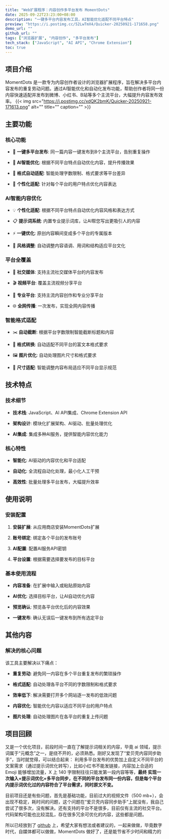 ```yaml
---
title: "Web扩展程序：内容创作多平台发布 MomentDots"
date: 2025-09-22T23:23:00+08:00
description: "一键多平台内容发布工具，AI智能优化适配不同平台特点"
preview: "https://i.postimg.cc/52LwTmX4/Quicker-20250921-171658.png"
demo_url: ""
github_url: ""
tags: ["浏览器扩展", "内容创作", "多平台发布"]
tech_stack: ["JavaScript", "AI API", "Chrome Extension"]
toc: true
---
```


## 项目介绍

  

MomentDots 是一款专为内容创作者设计的浏览器扩展程序，旨在解决多平台内容发布的重复劳动问题。通过AI智能优化和自动化发布功能，帮助创作者将同一份内容快速适配并发布到微博、小红书、B站等多个主流平台，大幅提升内容发布效率。
{{< img src="https://i.postimg.cc/xdQK2bmK/Quicker-20250921-171613.png" alt="" title="" caption="" >}}
  

## 主要功能

  

### 核心功能

  

- 🚀 **一键多平台发布**: 同一篇内容一键发布到8个主流平台，告别重复操作

  

- 🤖 **AI智能优化**: 根据不同平台特点自动优化内容，提升传播效果

  

- 📝 **格式自动适配**: 智能处理字数限制、格式要求等平台差异

  

- 🎯 **个性化适配**: 针对每个平台的用户特点优化内容表达

  

### AI智能内容优化

  

- 💡 **个性化适配**: 根据不同平台特点自动优化内容风格和表达方式

  

- 📋 **提示词系统**: 内置专业提示词库，让AI帮您写出更吸引人的内容

  

- ⚡ **一键优化**: 原创内容瞬间变成多个平台的专属版本

  

- 🎨 **风格调整**: 自动调整内容语调、用词和结构适应平台文化

  

### 平台全覆盖

  

- 📱 **社交媒体**: 支持主流社交媒体平台的内容发布

  

- 🎬 **视频平台**: 覆盖主流视频分享平台

  

- 💼 **专业平台**: 支持主流内容创作和专业分享平台

  

- 🌐 **全网传播**: 一次发布，实现全网内容传播

  

### 智能格式适配

  

- ✂️ **自动截断**: 根据平台字数限制智能截断标题和内容

  

- 🔄 **格式转换**: 自动适配不同平台的富文本格式要求

  

- 🖼️ **图片优化**: 自动处理图片尺寸和格式要求

  

- 📐 **尺寸适配**: 智能调整内容布局适应不同平台显示规范

  

## 技术特点

  

### 技术细节

  

- **技术栈**: JavaScript、AI API集成、Chrome Extension API

  

- **架构设计**: 模块化扩展架构、AI驱动、批量处理优化

  

- **AI集成**: 集成多种AI服务，提供智能内容优化能力

  

### 核心特性

  

- **智能化**: AI驱动的内容优化和平台适配

  

- **自动化**: 全流程自动化处理，最小化人工干预

  

- **高效性**: 批量处理多平台发布，大幅提升效率

  

## 使用说明

  

### 安装配置

  

1. **安装扩展**: 从应用商店安装MomentDots扩展

  

2. **账号绑定**: 绑定各个平台的发布账号

  

3. **AI配置**: 配置AI服务API密钥

  

4. **平台设置**: 根据需要选择要发布的目标平台

  

### 基本使用流程

  

- **内容准备**: 在扩展中输入或粘贴原始内容

  

- **AI优化**: 选择目标平台，让AI自动优化内容

  

- **预览确认**: 预览各平台优化后的内容效果

  

- **一键发布**: 确认无误后一键发布到所有选定平台

  

  

## 其他内容
  

### 解决的核心问题

  

该工具主要解决以下痛点：

  

- **重复劳动**: 避免同一内容在多个平台重复发布的繁琐操作

- **格式适配**: 自动处理各平台不同的字数限制和格式要求

- **效率低下**: 解决需要打开多个网站逐一发布的低效问题

- **内容优化**: 智能优化内容以适应不同平台的用户特点

- **图片处理**: 自动处理图片在各平台的重复上传问题

  

## 项目回顾



又是一个优化项目，前段时间一直在了解提示词相关的内容，毕竟 ai 领域，提示词属于“元概念”之一，是绕不开的，必须熟悉。刚好又发现了“爱贝壳内容同步助手”，当时就觉得，可以结合起来：
利用多平台发布的优势加上自定义不同平台的文案需求（通过提示词优化转写），比如小红书不能发链接，内容加上合适的 Emoji 能够增加流量，X 上 140 字限制往往只能发第一段内容等等，**最终
实现一次输入+提示词优化+多平台同步，在不同的平台发布同一份内容，但是每个平台内提示词优化过的内容符合了平台需求，同时原文不变。**

目前项目还是有些问题，首先是基础功能，目前过大的视频文件（500 mb+），会出现不稳定，耗时间的问题，这个问题在“爱贝壳内容同步助手”上就没有，我自己尝试了很多次，没有解决。还有支持的平台不是很多，目前仅有主流的社交平台。代码架构可能也比较混乱，存在很多冗余可优化的内容，这些都是问题。

所以已经放到了 [github](https://github.com/pawaovo/Moment-Dots) 上，希望大家有想法或者建议的，一起来做做，毕竟数字时代，自媒体都可以做做，MomentDots 做好了，还是能节省不少时间和精力的
